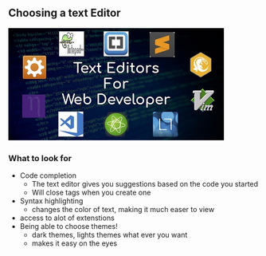 ## Choosing a text Editor ##

![.](code-editor.jpg)

### What to look for ###

- Code completion
    + The text editor gives you suggestions based on the code you started
    + Will close tags when you create one
- Syntax highlighting
    + changes the color of text, making it much easer to view
- access to alot of extenstions 
- Being able to choose themes!
    + dark themes, lights themes what ever you want
    + makes it easy on the eyes


